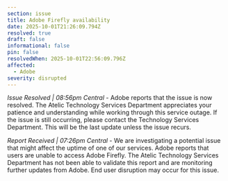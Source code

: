 ```yaml
---
section: issue
title: Adobe Firefly availability
date: 2025-10-01T21:26:09.794Z
resolved: true
draft: false
informational: false
pin: false
resolvedWhen: 2025-10-01T22:56:09.796Z
affected:
  - Adobe
severity: disrupted
---
```

*Issue Resolved | 08:56pm Central* - Adobe reports that the issue is now resolved. The Atelic Technology Services Department appreciates your patience and understanding while working through this service outage. If the issue is still occurring, please contact the Technology Services Department. This will be the last update unless the issue recurs.

*Report Received | 07:26pm Central* - We are investigating a potential issue that might affect the uptime of one of our services. Adobe reports that users are unable to access Adobe Firefly. The Atelic Technology Services Department has not been able to validate this report and are monitoring further updates from Adobe. End user disruption may occur for this issue.